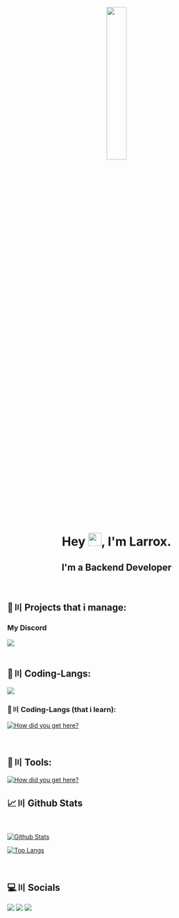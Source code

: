 <p align="center">
<a href="#"><img width="30%" height="30%" src="https://i.imgur.com/9PY3XG3.gif" height="40px"/></a>
</p>

<h1 align="center">Hey <img src="https://raw.githubusercontent.com/MartinHeinz/MartinHeinz/master/wave.gif" width="30px" height="30px">, I'm Larrox.</h1>
<h2 align="center">I'm a Backend Developer</h2>

<br>

## 🚀〣 Projects that i manage:

<h3 align="left">My Discord</h3>

[![](https://skillicons.dev/icons?i=discord)](https://discord.gg/larrox)
<br/>
<br>
## 🚀〣 Coding-Langs:

[![](https://skillicons.dev/icons?i=kotlin,java,python,html,css,javascript,cs&perline=7)](https://copyandbuild.github.io/)

### 📖〣 Coding-Langs (that i learn):

[![How did you get here?](https://skillicons.dev/icons?i=lua&perline=7)](https://copyandbuild.github.io/)

<br/>

## 🔨〣 Tools:

[![How did you get here?](https://skillicons.dev/icons?i=github,git,gitlab,discord,bash,gradle,maven,idea,vscode,windows,pycharm,ubuntu,kali,linux,redhat)](https://copyandbuild.github.io/)
## 📈〣 Github Stats

  <br/>
    <p float="above">
    <a href="https://github.com/copyandbuild/github-readme-stats"><img alt="Github Stats" src="https://github-readme-stats.vercel.app/api?username=copyandbuild&show_icons=true&count_private=true&theme=react&hide_border=true&bg_color=0D1117" /></a>
    
  <a href="https://github.com/copyandbuild/github-readme-stats"><img alt="Top Langs" src="https://github-readme-stats.vercel.app/api/top-langs/?username=copyandbuild&langs_count=8&count_private=true&layout=compact&theme=react&hide_border=true&bg_color=0D1117" /></a>
    </p>
    <br/>

## 💻〣 Socials
<p align="left">

<a href = "https://youtube.com/@larrox"><img src="https://img.icons8.com/fluent/48/000000/youtube.png"/></a>
<a href = "https://twitch.tv/knckeLive"><img src="https://img.icons8.com/fluent/48/000000/twitch.png"/></a>
<a href = "https://discord.com/users/1143510845368832111/"><img src="https://img.icons8.com/fluent/48/000000/discord.png"/></a>
</p>
